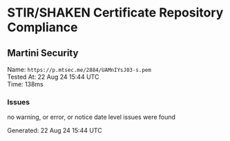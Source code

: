 # STIR/SHAKEN Certificate Repository Compliance

## Martini Security

Name: `https://p.mtsec.me/2884/UAMnIYsJ03-s.pem`\
Tested At: 22 Aug 24 15:44 UTC\
Time: 138ms

### Issues

no warning, or error, or notice date level issues were found

Generated: 22 Aug 24 15:44 UTC